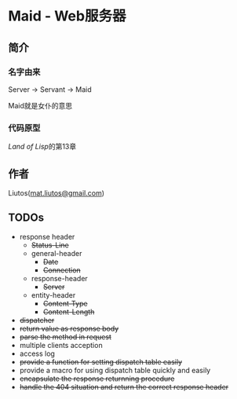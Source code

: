 # Maid - Web服务器

## 简介

### 名字由来

Server -> Servant -> Maid

Maid就是女仆的意思

### 代码原型

*Land of Lisp*的第13章

## 作者

Liutos(<mat.liutos@gmail.com>)

## TODOs

* response header
  * <del>Status-Line</del>
  * general-header
    * <del>Date</del>
    * <del>Connection</del>
  * response-header
    * <del>Server</del>
  * entity-header
    * <del>Content-Type</del>
    * <del>Content-Length</del>
* <del>dispatcher</del>
* <del>return value as response body</del>
* <del>parse the method in request</del>
* multiple clients acception
* access log
* <del>provide a function for setting dispatch table easily</del>
* provide a macro for using dispatch table quickly and easily
* <del>encapsulate the response returnning procedure</del>
* <del>handle the 404 situation and return the correct response header</del>
